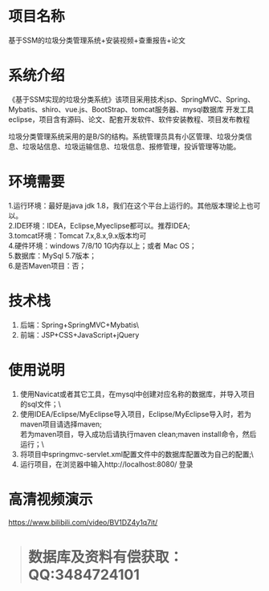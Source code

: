 # 项目名称

基于SSM的垃圾分类管理系统+安装视频+查重报告+论文

# 系统介绍
《基于SSM实现的垃圾分类系统》该项目采用技术jsp、SpringMVC、Spring、Mybatis、shiro、vue.js、BootStrap、tomcat服务器、mysql数据库 开发工具eclipse，项目含有源码、论文、配套开发软件、软件安装教程、项目发布教程

垃圾分类管理系统采用的是B/S的结构。系统管理员具有小区管理、垃圾分类信息、垃圾站信息、垃圾运输信息、垃圾信息、报修管理，投诉管理等功能。

# 环境需要

1.运行环境：最好是java jdk 1.8，我们在这个平台上运行的。其他版本理论上也可以。\
2.IDE环境：IDEA，Eclipse,Myeclipse都可以。推荐IDEA;\
3.tomcat环境：Tomcat 7.x,8.x,9.x版本均可\
4.硬件环境：windows 7/8/10 1G内存以上；或者 Mac OS； \
5.数据库：MySql 5.7版本；\
6.是否Maven项目：否；

# 技术栈

1. 后端：Spring+SpringMVC+Mybatis\
2. 前端：JSP+CSS+JavaScript+jQuery

# 使用说明

1. 使用Navicat或者其它工具，在mysql中创建对应名称的数据库，并导入项目的sql文件；\
2. 使用IDEA/Eclipse/MyEclipse导入项目，Eclipse/MyEclipse导入时，若为maven项目请选择maven;\
若为maven项目，导入成功后请执行maven clean;maven install命令，然后运行；\
3. 将项目中springmvc-servlet.xml配置文件中的数据库配置改为自己的配置;\
4. 运行项目，在浏览器中输入http://localhost:8080/ 登录

# 高清视频演示
https://www.bilibili.com/video/BV1DZ4y1q7it/

> # **数据库及资料有偿获取：QQ:3484724101**

​